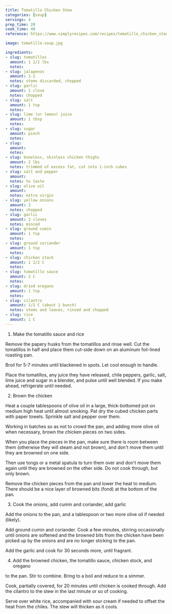```yaml
---
title: Tomatillo Chicken Stew
categories: [soup]
servings: 4
prep_time: 20
cook_time: 40
reference: https://www.simplyrecipes.com/recipes/tomatillo_chicken_stew/

image: tomatillo-soup.jpg

ingredients:
- slug: tomatillos
  amount: 1 1/2 lbs
  notes:
- slug: jalapenos
  amount: 1-2
  notes: stems discarded, chopped
- slug: garlic
  amount: 1 clove
  notes: chopped
- slug: salt
  amount: 1 tsp
  notes:
- slug: lime (or lemon) juice
  amount: 1 tbsp
  notes:
- slug: sugar
  amount: pinch
  notes:
- slug:
  amount:
  notes:
- slug: boneless, skinless chicken thighs
  amount: 2 lbs
  notes: trimmed of excess fat, cut into 1-inch cubes
- slug: salt and pepper
  amount:
  notes: to taste
- slug: olive oil
  amount:
  notes: extra virgin
- slug: yellow onions
  amount: 2
  notes: chopped
- slug: garlic
  amount: 2 cloves
  notes: minced
- slug: ground cumin
  amount: 1 tsp
  notes:
- slug: ground coriander
  amount: 1 tsp
  notes:
- slug: chicken stock
  amount: 1 1/2 C
  notes:
- slug: tomatillo sauce
  amount: 2 C
  notes:
- slug: dried oregano
  amount: 1 tsp
  notes:
- slug: cilantro
  amount: 1/2 C (about 1 bunch)
  notes: stems and leaves, rinsed and chopped
- slug: rice
  amount: 1 C
---
```


1. Make the tomatillo sauce and rice

Remove the papery husks from the tomatillos and rinse well. Cut the tomatillos in half and place them cut-side down on an aluminum foil-lined roasting pan.

Broil for 5-7 minutes until blackened in spots. Let cool enough to handle.

Place the tomatillos, any juice they have released, chile peppers, garlic, salt, lime juice and sugar in a blender, and pulse until well blended. If you make ahead, refrigerate until needed.


2. Brown the chicken

 Heat a couple tablespoons of olive oil in a large, thick-bottomed pot on medium high heat until almost smoking. Pat dry the cubed chicken parts with paper towels. Sprinkle salt and pepper over them.

 Working in batches so as not to crowd the pan, and adding more olive oil when necessary, brown the chicken pieces on two sides.

 When you place the pieces in the pan, make sure there is room between them (otherwise they will steam and not brown), and don't move them until they are browned on one side.

 Then use tongs or a metal spatula to turn them over and don't move them again until they are browned on the other side. Do not cook through, but only brown.

 Remove the chicken pieces from the pan and lower the heat to medium. There should be a nice layer of browned bits (fond) at the bottom of the pan.


3. Cook the onions, add cumin and coriander, add garlic

 Add the onions to the pan, and a tablespoon or two more olive oil if needed (likely).

 Add ground cumin and coriander. Cook a few minutes, stirring occasionally until onions are softened and the browned bits from the chicken have been picked up by the onions and are no longer sticking to the pan.

 Add the garlic and cook for 30 seconds more, until fragrant.


4. Add the browned chicken, the tomatillo sauce, chicken stock, and oregano

 to the pan. Stir to combine. Bring to a boil and reduce to a simmer.

 Cook, partially covered, for 20 minutes until chicken is cooked through. Add the cilantro to the stew in the last minute or so of cooking.

 Serve over white rice, accompanied with sour cream if needed to offset the heat from the chiles. The stew will thicken as it cools.

